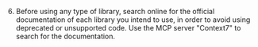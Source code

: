 6. Before using any type of library, search online for the official documentation of each library you intend to use, in order to avoid using deprecated or unsupported code. Use the MCP server "Context7" to search for the documentation.